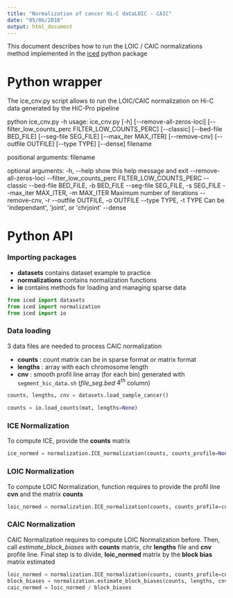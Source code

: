 ```yaml
---
title: "Normalization of cancer Hi-C dataLOIC - CAIC"
date: "05/06/2018"
output: html_document
---
```


This document describes how to run the LOIC / CAIC normalizations method implemented in the [iced](https://pypi.org/project/iced/#files) python package


# Python wrapper

The ice_cnv.py script allows to run the LOIC/CAIC normalization on Hi-C data generated by the HiC-Pro pipeline

python ice_cnv.py -h
usage: ice_cnv.py [-h] [--remove-all-zeros-loci]
                  [--filter_low_counts_perc FILTER_LOW_COUNTS_PERC]
                  [--classic] [--bed-file BED_FILE] [--seg-file SEG_FILE]
                  [--max_iter MAX_ITER] [--remove-cnv] [--outfile OUTFILE]
                  [--type TYPE] [--dense]
                  filename

positional arguments:
  filename

optional arguments:
  -h, --help            show this help message and exit
  --remove-all-zeros-loci
  --filter_low_counts_perc FILTER_LOW_COUNTS_PERC
  --classic
  --bed-file BED_FILE, -b BED_FILE
  --seg-file SEG_FILE, -s SEG_FILE
  --max_iter MAX_ITER, -m MAX_ITER
                        Maximum number of iterations
  --remove-cnv, -r
  --outfile OUTFILE, -o OUTFILE
  --type TYPE, -t TYPE  Can be 'independant', 'joint', or 'chrjoint'
  --dense


# Python API

### Importing packages
+ **datasets** contains dataset example to practice 
+ **normalizations** contains normalization functions
+ **io** contains methods for loading and managing sparse data

```python
from iced import datasets
from iced import normalization
from iced import io
```


### Data loading
3 data files are needed to process CAIC normalization 

+ **counts** : count matrix can be in sparse format or matrix format
+ **lengths** : array with each chromosome length
+ **cnv** : smooth profil line array (for each bin) generated with `segment_hic_data.sh` (*file_seg.bed* $4^{th}$ column)
 
```python
counts, lengths, cnv = datasets.load_sample_cancer()

counts = io.load_counts(mat, lengths=None)
```

### ICE Normalization
To compute ICE, provide the **counts** matrix
```python
ice_normed = normalization.ICE_normalization(counts, counts_profile=None)
```

### LOIC Normalization
To compute LOIC Normalization, function requires to provide the profil line **cvn** and the matrix **counts** 
```python
loic_normed = normalization.ICE_normalization(counts, counts_profile=cnv)
```

### CAIC Normalization
CAIC Normalization requires to compute LOIC Normalization before. 
Then, call *estimate_block_biases* with **counts** matrix, chr **lengths** file and **cnv** profile line.
Final step is to divide, **loic_normed** matrix by the **block bias** matrix estimated
```python
loic_normed = normalization.ICE_normalization(counts, counts_profile=cnv)
block_biases = normalization.estimate_block_biases(counts, lengths, cnv)
caic_normed = loic_normed / block_biases
```


